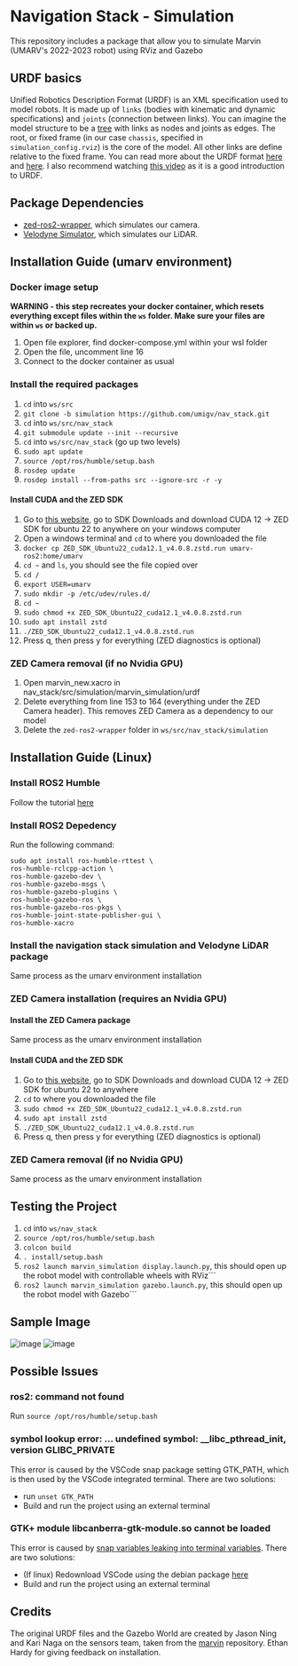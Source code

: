 # Navigation Stack - Simulation
This repository includes a package that allow you to simulate Marvin (UMARV's 2022-2023 robot) using RViz and Gazebo

## URDF basics
Unified Robotics Description Format (URDF) is an XML specification used to model robots. It is made up of ```links``` (bodies with kinematic and dynamic specifications) and ```joints``` (connection between links). You can imagine the model structure to be a [tree](https://en.wikipedia.org/wiki/Tree_(data_structure)) with links as nodes and joints as edges. The root, or fixed frame (in our case ```chassis```, specified in ```simulation_config.rviz```) is the core of the model. All other links are define relative to the fixed frame. You can read more about the URDF format [here](https://wiki.ros.org/urdf/XML) and [here](https://navigation.ros.org/setup_guides/urdf/setup_urdf.html#urdf-and-the-robot-state-publisher). I also recommend watching [this video](https://youtu.be/CwdbsvcpOHM?si=mOkKDYqQnHFhNE2T) as it is a good introduction to URDF.

## Package Dependencies
- [zed-ros2-wrapper](https://github.com/stereolabs/zed-ros2-wrapper), which simulates our camera.
- [Velodyne Simulator](https://github.com/ToyotaResearchInstitute/velodyne_simulator), which simulates our LiDAR.

## Installation Guide (umarv environment)
### Docker image setup
**WARNING - this step recreates your docker container, which resets everything except files within the ```ws``` folder. Make sure your files are within ```ws``` or backed up.**
1. Open file explorer, find docker-compose.yml within your wsl folder
2. Open the file, uncomment line 16 
3. Connect to the docker container as usual

### Install the required packages
1. ```cd``` into ```ws/src```
2. ```git clone -b simulation https://github.com/umigv/nav_stack.git```
3. ```cd``` into ```ws/src/nav_stack```
4. ```git submodule update --init --recursive```
5. ```cd``` into ```ws/src/nav_stack``` (go up two levels)
6. ```sudo apt update```
7. ```source /opt/ros/humble/setup.bash```
8. ```rosdep update```
9. ```rosdep install --from-paths src --ignore-src -r -y```

#### Install CUDA and the ZED SDK
1. Go to [this website](https://www.stereolabs.com/developers/release/), go to SDK Downloads and download CUDA 12 -> ZED SDK for ubuntu 22 to anywhere on your windows computer
2. Open a windows terminal and ```cd``` to where you downloaded the file
3. ```docker cp ZED_SDK_Ubuntu22_cuda12.1_v4.0.8.zstd.run umarv-ros2:home/umarv```
4. ```cd ~``` and ```ls```, you should see the file copied over
5. ```cd /```
6. ```export USER=umarv```
7. ```sudo mkdir -p /etc/udev/rules.d/```
8. ```cd ~```
9. ```sudo chmod +x ZED_SDK_Ubuntu22_cuda12.1_v4.0.8.zstd.run```
10. ```sudo apt install zstd```
11. ```./ZED_SDK_Ubuntu22_cuda12.1_v4.0.8.zstd.run```
12. Press q, then press y for everything (ZED diagnostics is optional)

### ZED Camera removal (if no Nvidia GPU)
1. Open marvin_new.xacro in nav_stack/src/simulation/marvin_simulation/urdf
2. Delete everything from line 153 to 164 (everything under the ZED Camera header). This removes ZED Camera as a dependency to our model
3. Delete the ```zed-ros2-wrapper``` folder in ```ws/src/nav_stack/simulation```

## Installation Guide (Linux)
### Install ROS2 Humble
Follow the tutorial [here](https://docs.ros.org/en/humble/Installation/Alternatives/Ubuntu-Development-Setup.html)

### Install ROS2 Depedency 
Run the following command:
```
sudo apt install ros-humble-rttest \
ros-humble-rclcpp-action \
ros-humble-gazebo-dev \
ros-humble-gazebo-msgs \
ros-humble-gazebo-plugins \
ros-humble-gazebo-ros \
ros-humble-gazebo-ros-pkgs \
ros-humble-joint-state-publisher-gui \
ros-humble-xacro
```

### Install the navigation stack simulation and Velodyne LiDAR package
Same process as the umarv environment installation

### ZED Camera installation (requires an Nvidia GPU)
#### Install the ZED Camera package
Same process as the umarv environment installation

#### Install CUDA and the ZED SDK
1. Go to [this website](https://www.stereolabs.com/developers/release/), go to SDK Downloads and download CUDA 12 -> ZED SDK for ubuntu 22 to anywhere
2. ```cd``` to where you downloaded the file
9. ```sudo chmod +x ZED_SDK_Ubuntu22_cuda12.1_v4.0.8.zstd.run```
10. ```sudo apt install zstd```
11. ```./ZED_SDK_Ubuntu22_cuda12.1_v4.0.8.zstd.run```
12. Press q, then press y for everything (ZED diagnostics is optional)
    
### ZED Camera removal (if no Nvidia GPU)
Same process as the umarv environment installation

## Testing the Project
1. ```cd``` into ```ws/nav_stack```
2. ```source /opt/ros/humble/setup.bash```
3. ```colcon build```
4. ```. install/setup.bash```
5. ```ros2 launch marvin_simulation display.launch.py```, this should open up the robot model with controllable wheels with RViz```
6. ```ros2 launch marvin_simulation gazebo.launch.py```, this should open up the robot model with Gazebo```

## Sample Image
![image](https://github.com/umigv/nav_stack/assets/71594512/cde0a60f-b5a3-47b7-b05a-c7afba1f751d)
![image](https://github.com/umigv/nav_stack/assets/71594512/0ef3b50e-5b1a-42f2-a5a8-bbf3d5d2e234)

## Possible Issues
### ros2: command not found
Run ```source /opt/ros/humble/setup.bash```

### symbol lookup error: ... undefined symbol: __libc_pthread_init, version GLIBC_PRIVATE
This error is caused by the VSCode snap package setting GTK_PATH, which is then used by the VSCode integrated terminal. There are two solutions:
- run ``` unset GTK_PATH ```
- Build and run the project using an external terminal

### GTK+ module libcanberra-gtk-module.so cannot be loaded  
This error is caused by [snap variables leaking into terminal variables](https://github.com/microsoft/vscode/issues/179086). There are two solutions:
- (If linux) Redownload VSCode using the debian package [here](https://code.visualstudio.com/download)
- Build and run the project using an external terminal

## Credits
The original URDF files and the Gazebo World are created by Jason Ning and Kari Naga on the sensors team, taken from the [marvin](https://github.com/umigv/marvin/tree/main/urdf) repository.
Ethan Hardy for giving feedback on installation.
